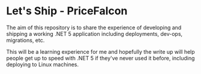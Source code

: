 # Let's Ship - PriceFalcon #

The aim of this repository is to share the experience of developing and shipping a working .NET 5 application including deployments, dev-ops, migrations, etc.

This will be a learning experience for me and hopefully the write up will help people get up to speed with .NET 5 if they've never used it before, including deploying to Linux machines.